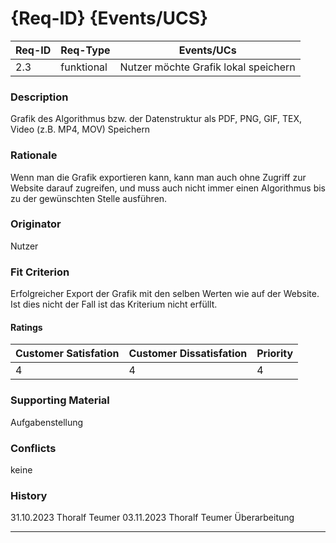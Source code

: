 # {Req-ID} {Events/UCS}

| Req-ID | Req-Type | Events/UCs                         |
|--------|----------|------------------------------------|
| 2.3    |funktional|Nutzer möchte Grafik lokal speichern|

### Description
Grafik des Algorithmus bzw. der Datenstruktur als PDF, PNG, GIF, TEX, Video (z.B. MP4, MOV) Speichern

### Rationale
Wenn man die Grafik exportieren kann, kann man auch ohne Zugriff zur Website darauf zugreifen, und muss auch nicht immer einen Algorithmus bis zu der gewünschten Stelle ausführen.

### Originator
Nutzer

### Fit Criterion
Erfolgreicher Export der Grafik mit den selben Werten wie auf der Website. Ist dies nicht der Fall ist das Kriterium nicht erfüllt.

#### Ratings
| Customer Satisfation | Customer Dissatisfation | Priority |
|----------------------|-------------------------|----------|
| 4                    | 4                       | 4        |

### Supporting Material
Aufgabenstellung


### Conflicts
keine

### History
31.10.2023 Thoralf Teumer
03.11.2023 Thoralf Teumer Überarbeitung

---
